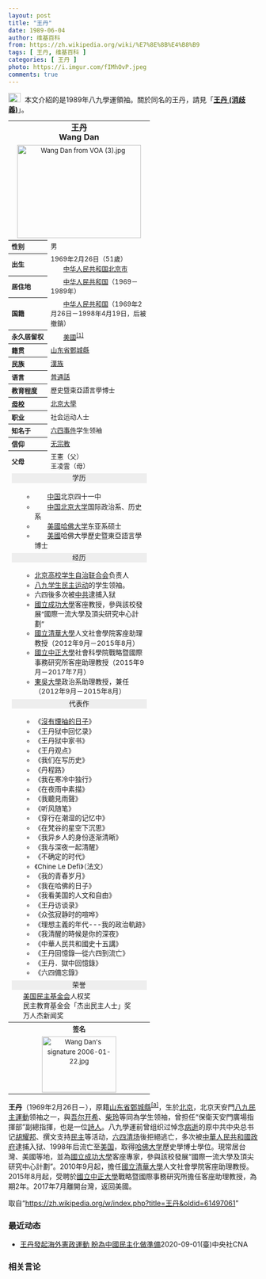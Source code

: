 ```yaml
---
layout: post
title: "王丹"
date: 1989-06-04
author: 维基百科
from: https://zh.wikipedia.org/wiki/%E7%8E%8B%E4%B8%B9
tags: [ 王丹, 维基百科 ]
categories: [ 王丹 ]
photo: https://i.imgur.com/fIMhOvP.jpeg
comments: true
---
```

<div class="mw-parser-output"><div role="note" class="hatnote navigation-not-searchable"><a href="/wiki/Wikipedia:%E6%B6%88%E6%AD%A7%E4%B9%89" title="Wikipedia:消歧义"><img alt="Disambig gray.svg" src="//upload.wikimedia.org/wikipedia/commons/thumb/5/5f/Disambig_gray.svg/25px-Disambig_gray.svg.png" decoding="async" width="25" height="19" srcset="//upload.wikimedia.org/wikipedia/commons/thumb/5/5f/Disambig_gray.svg/38px-Disambig_gray.svg.png 1.5x, //upload.wikimedia.org/wikipedia/commons/thumb/5/5f/Disambig_gray.svg/50px-Disambig_gray.svg.png 2x" data-file-width="220" data-file-height="168"></a>&nbsp;&nbsp;本文介紹的是1989年八九學運領袖。關於同名的王丹，請見「<b><a href="/wiki/%E7%8E%8B%E4%B8%B9_(%E6%B6%88%E6%AD%A7%E7%BE%A9)" class="mw-disambig" title="王丹 (消歧義)">王丹 (消歧義)</a></b>」。</div>

<table class="infobox biography vcard" cellspacing="3" style="border-spacing:3px;width:22em;text-align:left;font-size:small;line-height:1.5em"><tbody><tr><th colspan="2" style="text-align:center;font-size:125%;font-weight:bold"><span class="fn">王丹<br>Wang Dan</span></th></tr><tr><td colspan="2" style="text-align:center"><a href="/wiki/File:Wang_Dan_from_VOA_(3).jpg" class="image"><img alt="Wang Dan from VOA (3).jpg" src="//upload.wikimedia.org/wikipedia/commons/thumb/6/6b/Wang_Dan_from_VOA_%283%29.jpg/250px-Wang_Dan_from_VOA_%283%29.jpg" decoding="async" width="250" height="188" srcset="//upload.wikimedia.org/wikipedia/commons/thumb/6/6b/Wang_Dan_from_VOA_%283%29.jpg/375px-Wang_Dan_from_VOA_%283%29.jpg 1.5x, //upload.wikimedia.org/wikipedia/commons/thumb/6/6b/Wang_Dan_from_VOA_%283%29.jpg/500px-Wang_Dan_from_VOA_%283%29.jpg 2x" data-file-width="4000" data-file-height="3000"></a></td></tr><tr><th scope="row" style="text-align:left;white-space: nowrap;;">性别</th><td style="">男</td></tr><tr><th scope="row" style="text-align:left;white-space: nowrap;;">出生</th><td style=""><span style="display:none"> (<span class="bday">1969-02-26</span>) </span>1969年2月26日<span class="noprint ForceAgeToShow">（<span class="currentage"></span>51歲）</span><br><span class="birthplace"><span class="flagicon"><img alt="" src="//upload.wikimedia.org/wikipedia/commons/thumb/f/fa/Flag_of_the_People%27s_Republic_of_China.svg/22px-Flag_of_the_People%27s_Republic_of_China.svg.png" decoding="async" width="22" height="15" class="thumbborder" srcset="//upload.wikimedia.org/wikipedia/commons/thumb/f/fa/Flag_of_the_People%27s_Republic_of_China.svg/33px-Flag_of_the_People%27s_Republic_of_China.svg.png 1.5x, //upload.wikimedia.org/wikipedia/commons/thumb/f/fa/Flag_of_the_People%27s_Republic_of_China.svg/44px-Flag_of_the_People%27s_Republic_of_China.svg.png 2x" data-file-width="900" data-file-height="600">&nbsp;</span><a href="/wiki/%E4%B8%AD%E5%8D%8E%E4%BA%BA%E6%B0%91%E5%85%B1%E5%92%8C%E5%9B%BD" title="中华人民共和国">中华人民共和国</a><a href="/wiki/%E5%8C%97%E4%BA%AC%E5%B8%82" title="北京市">北京市</a></span></td></tr><tr><th scope="row" style="text-align:left;white-space: nowrap;;">居住地</th><td class="label" style=""><span class="flagicon"><img alt="" src="//upload.wikimedia.org/wikipedia/commons/thumb/f/fa/Flag_of_the_People%27s_Republic_of_China.svg/22px-Flag_of_the_People%27s_Republic_of_China.svg.png" decoding="async" width="22" height="15" class="thumbborder" srcset="//upload.wikimedia.org/wikipedia/commons/thumb/f/fa/Flag_of_the_People%27s_Republic_of_China.svg/33px-Flag_of_the_People%27s_Republic_of_China.svg.png 1.5x, //upload.wikimedia.org/wikipedia/commons/thumb/f/fa/Flag_of_the_People%27s_Republic_of_China.svg/44px-Flag_of_the_People%27s_Republic_of_China.svg.png 2x" data-file-width="900" data-file-height="600">&nbsp;</span><a href="/wiki/%E4%B8%AD%E5%8D%8E%E4%BA%BA%E6%B0%91%E5%85%B1%E5%92%8C%E5%9B%BD" title="中华人民共和国">中华人民共和国</a>（1969－1989年）</td></tr><tr><th scope="row" style="text-align:left;white-space: nowrap;;">国籍</th><td class="category" style=""><span class="flagicon"><img alt="" src="//upload.wikimedia.org/wikipedia/commons/thumb/f/fa/Flag_of_the_People%27s_Republic_of_China.svg/22px-Flag_of_the_People%27s_Republic_of_China.svg.png" decoding="async" width="22" height="15" class="thumbborder" srcset="//upload.wikimedia.org/wikipedia/commons/thumb/f/fa/Flag_of_the_People%27s_Republic_of_China.svg/33px-Flag_of_the_People%27s_Republic_of_China.svg.png 1.5x, //upload.wikimedia.org/wikipedia/commons/thumb/f/fa/Flag_of_the_People%27s_Republic_of_China.svg/44px-Flag_of_the_People%27s_Republic_of_China.svg.png 2x" data-file-width="900" data-file-height="600">&nbsp;</span><a href="/wiki/%E4%B8%AD%E5%8D%8E%E4%BA%BA%E6%B0%91%E5%85%B1%E5%92%8C%E5%9B%BD" title="中华人民共和国">中华人民共和国</a>（1969年2月26日－1998年4月19日，后被撤銷）</td></tr><tr><th scope="row" style="text-align:left;white-space: nowrap;;">永久居留权</th><td style=""><span class="flagicon"><img alt="" src="//upload.wikimedia.org/wikipedia/commons/thumb/a/a4/Flag_of_the_United_States.svg/22px-Flag_of_the_United_States.svg.png" decoding="async" width="22" height="12" class="thumbborder" srcset="//upload.wikimedia.org/wikipedia/commons/thumb/a/a4/Flag_of_the_United_States.svg/33px-Flag_of_the_United_States.svg.png 1.5x, //upload.wikimedia.org/wikipedia/commons/thumb/a/a4/Flag_of_the_United_States.svg/44px-Flag_of_the_United_States.svg.png 2x" data-file-width="1235" data-file-height="650">&nbsp;</span><a href="/wiki/%E7%BE%8E%E5%9C%8B" class="mw-redirect" title="美國">美國</a><sup id="cite_ref-1" class="reference"><a href="#cite_note-1">[1]</a></sup></td></tr><tr><th scope="row" style="text-align:left;white-space: nowrap;;">籍贯</th><td style=""><a href="/wiki/%E5%B1%B1%E4%B8%9C%E7%9C%81" title="山东省">山东省</a><a href="/wiki/%E9%84%84%E5%9F%8E%E7%B8%A3" class="mw-redirect" title="鄄城縣">鄄城縣</a></td></tr><tr><th scope="row" style="text-align:left;white-space: nowrap;;">民族</th><td class="category" style=""><a href="/wiki/%E6%BC%A2%E6%97%8F" class="mw-redirect" title="漢族">漢族</a></td></tr><tr><th scope="row" style="text-align:left;white-space: nowrap;;">语言</th><td style=""><a href="/wiki/%E6%99%AE%E9%80%9A%E8%A9%B1" class="mw-redirect" title="普通話">普通話</a></td></tr><tr><th scope="row" style="text-align:left;white-space: nowrap;;">教育程度</th><td style="">歷史暨東亞語言學博士</td></tr><tr><th scope="row" style="text-align:left;white-space: nowrap;;"><a href="/wiki/%E6%AF%8D%E6%A0%A1" title="母校">母校</a></th><td style=""><a href="/wiki/%E5%8C%97%E4%BA%AC%E5%A4%A7%E5%AD%B8" class="mw-redirect" title="北京大學">北京大學</a></td></tr><tr><th scope="row" style="text-align:left;white-space: nowrap;;">职业</th><td class="role" style="">社会运动人士</td></tr><tr><th scope="row" style="text-align:left;white-space: nowrap;;">知名于</th><td style=""><a href="/wiki/%E5%85%AD%E5%9B%9B%E4%BA%8B%E4%BB%B6" title="六四事件">六四事件</a>学生领袖</td></tr><tr><th scope="row" style="text-align:left;white-space: nowrap;;">信仰</th><td class="category" style=""><a href="/wiki/%E6%97%A0%E5%AE%97%E6%95%99" title="无宗教">无宗教</a></td></tr><tr><th scope="row" style="text-align:left;white-space: nowrap;;">父母</th><td style="">王憲（父）<br>王凌雲（母）</td></tr><tr><td colspan="2" style="text-align:center;"><div class="NavFrame collapsed" style="border: none; padding: 0;">
<div class="NavHead" style="font-size: 105%; background-color: #eee;">学历</div>
<ul class="NavContent" style="list-style: none none; margin-left: 0; text-align: left; font-size: 105%; margin-top: 0; margin-bottom: 0; line-height: inherit;"><li style="line-height: inherit; margin: 0"><dl style="margin: 0; padding: 0.25em 0 0 0; border; none; text-align: left;">
<ul><li><span class="flagicon"><img alt="" src="//upload.wikimedia.org/wikipedia/commons/thumb/f/fa/Flag_of_the_People%27s_Republic_of_China.svg/22px-Flag_of_the_People%27s_Republic_of_China.svg.png" decoding="async" width="22" height="15" class="thumbborder" srcset="//upload.wikimedia.org/wikipedia/commons/thumb/f/fa/Flag_of_the_People%27s_Republic_of_China.svg/33px-Flag_of_the_People%27s_Republic_of_China.svg.png 1.5x, //upload.wikimedia.org/wikipedia/commons/thumb/f/fa/Flag_of_the_People%27s_Republic_of_China.svg/44px-Flag_of_the_People%27s_Republic_of_China.svg.png 2x" data-file-width="900" data-file-height="600">&nbsp;</span><a href="/wiki/%E4%B8%AD%E5%8D%8E%E4%BA%BA%E6%B0%91%E5%85%B1%E5%92%8C%E5%9B%BD" title="中华人民共和国">中国</a>北京四十一中</li>
<li><span class="flagicon"><img alt="" src="//upload.wikimedia.org/wikipedia/commons/thumb/f/fa/Flag_of_the_People%27s_Republic_of_China.svg/22px-Flag_of_the_People%27s_Republic_of_China.svg.png" decoding="async" width="22" height="15" class="thumbborder" srcset="//upload.wikimedia.org/wikipedia/commons/thumb/f/fa/Flag_of_the_People%27s_Republic_of_China.svg/33px-Flag_of_the_People%27s_Republic_of_China.svg.png 1.5x, //upload.wikimedia.org/wikipedia/commons/thumb/f/fa/Flag_of_the_People%27s_Republic_of_China.svg/44px-Flag_of_the_People%27s_Republic_of_China.svg.png 2x" data-file-width="900" data-file-height="600">&nbsp;</span><a href="/wiki/%E4%B8%AD%E5%8D%8E%E4%BA%BA%E6%B0%91%E5%85%B1%E5%92%8C%E5%9B%BD" title="中华人民共和国">中国</a><a href="/wiki/%E5%8C%97%E4%BA%AC%E5%A4%A7%E5%AD%A6" title="北京大学">北京大学</a>国际政治系、历史系</li>
<li><span class="flagicon"><img alt="" src="//upload.wikimedia.org/wikipedia/commons/thumb/a/a4/Flag_of_the_United_States.svg/22px-Flag_of_the_United_States.svg.png" decoding="async" width="22" height="12" class="thumbborder" srcset="//upload.wikimedia.org/wikipedia/commons/thumb/a/a4/Flag_of_the_United_States.svg/33px-Flag_of_the_United_States.svg.png 1.5x, //upload.wikimedia.org/wikipedia/commons/thumb/a/a4/Flag_of_the_United_States.svg/44px-Flag_of_the_United_States.svg.png 2x" data-file-width="1235" data-file-height="650">&nbsp;</span><a href="/wiki/%E7%BE%8E%E5%9C%8B" class="mw-redirect" title="美國">美國</a><a href="/wiki/%E5%93%88%E4%BD%9B%E5%A4%A7%E5%AD%A6" title="哈佛大学">哈佛大学</a>东亚系硕士</li>
<li><span class="flagicon"><img alt="" src="//upload.wikimedia.org/wikipedia/commons/thumb/a/a4/Flag_of_the_United_States.svg/22px-Flag_of_the_United_States.svg.png" decoding="async" width="22" height="12" class="thumbborder" srcset="//upload.wikimedia.org/wikipedia/commons/thumb/a/a4/Flag_of_the_United_States.svg/33px-Flag_of_the_United_States.svg.png 1.5x, //upload.wikimedia.org/wikipedia/commons/thumb/a/a4/Flag_of_the_United_States.svg/44px-Flag_of_the_United_States.svg.png 2x" data-file-width="1235" data-file-height="650">&nbsp;</span><a href="/wiki/%E7%BE%8E%E5%9C%8B" class="mw-redirect" title="美國">美國</a>哈佛大學歷史暨東亞語言學博士</li></ul>
</dl></li></ul>
</div></td></tr><tr><td colspan="2" style="text-align:center;"><div class="NavFrame collapsed" style="border: none; padding: 0;">
<div class="NavHead" style="font-size: 105%; background-color: #eee;">经历</div>
<ul class="NavContent" style="list-style: none none; margin-left: 0; text-align: left; font-size: 105%; margin-top: 0; margin-bottom: 0; line-height: inherit;"><li style="line-height: inherit; margin: 0"><dl style="margin: 0; padding: 0.25em 0 0 0; border; none; text-align: left;">
<ul><li><a href="/wiki/%E5%8C%97%E4%BA%AC%E9%AB%98%E6%A0%A1%E5%AD%A6%E7%94%9F%E8%87%AA%E6%B2%BB%E8%81%94%E5%90%88%E4%BC%9A" title="北京高校学生自治联合会">北京高校学生自治联合会</a>负责人</li>
<li><a href="/wiki/%E5%85%AB%E4%B9%9D%E5%AD%A6%E7%94%9F%E6%B0%91%E4%B8%BB%E8%BF%90%E5%8A%A8" class="mw-redirect" title="八九学生民主运动">八九学生民主运动</a>的学生领袖。</li>
<li>六四後多次被<a href="/wiki/%E4%B8%AD%E8%8F%AF%E4%BA%BA%E6%B0%91%E5%85%B1%E5%92%8C%E5%9C%8B%E6%94%BF%E5%BA%9C" title="中華人民共和國政府">中共</a>逮捕入狱</li>
<li><a href="/wiki/%E5%9C%8B%E7%AB%8B%E6%88%90%E5%8A%9F%E5%A4%A7%E5%AD%B8" title="國立成功大學">國立成功大學</a>客座教授，參與該校發展“國際一流大學及頂尖研究中心計劃”</li>
<li><a href="/wiki/%E5%9C%8B%E7%AB%8B%E6%B8%85%E8%8F%AF%E5%A4%A7%E5%AD%B8" title="國立清華大學">國立清華大學</a>人文社會學院客座助理教授（2012年9月－2015年8月）</li>
<li><a href="/wiki/%E5%9C%8B%E7%AB%8B%E4%B8%AD%E6%AD%A3%E5%A4%A7%E5%AD%B8" title="國立中正大學">國立中正大學</a>社會科學院戰略暨國際事務研究所客座助理教授（2015年9月－2017年7月）</li>
<li><a href="/wiki/%E6%9D%B1%E5%90%B3%E5%A4%A7%E5%AD%B8_(%E5%8F%B0%E7%81%A3)" class="mw-redirect" title="東吳大學 (台灣)">東吳大學</a>政治系助理教授，兼任（2012年9月－2015年8月）</li></ul>
</dl></li></ul>
</div></td></tr><tr><td colspan="2" style="text-align:center;"><div class="NavFrame collapsed" style="border: none; padding: 0;">
<div class="NavHead" style="font-size: 105%; background-color: #eee;">代表作</div>
<ul class="NavContent" style="list-style: none none; margin-left: 0; text-align: left; font-size: 105%; margin-top: 0; margin-bottom: 0; line-height: inherit;"><li style="line-height: inherit; margin: 0"><dl style="margin: 0; padding: 0.25em 0 0 0; border; none; text-align: left;">
<ul><li>《<a href="/wiki/%E6%B2%A1%E6%9C%89%E7%83%9F%E6%8A%BD%E7%9A%84%E6%97%A5%E5%AD%90" title="没有烟抽的日子">沒有煙抽的日子</a>》</li>
<li>《王丹狱中回忆录》</li>
<li>《王丹狱中家书》</li>
<li>《王丹观点》</li>
<li>《我们在写历史》</li>
<li>《丹程路》</li>
<li>《我在寒冷中独行》</li>
<li>《在夜雨中素描》</li>
<li>《我聽見雨聲》</li>
<li>《听风随笔》</li>
<li>《穿行在潮湿的记忆中》</li>
<li>《在梵谷的星空下沉思》</li>
<li>《我异乡人的身份逐渐清晰》</li>
<li>《我与深夜一起清醒》</li>
<li>《不确定的时代》</li>
<li>《Chine Le Defi》（法文）</li>
<li>《我的青春岁月》</li>
<li>《我在哈佛的日子》</li>
<li>《我看美国的人文和自由》</li>
<li>《王丹访谈录》</li>
<li>《众弦寂静时的喧哗》</li>
<li>《理想主義的年代---我的政治軌跡》</li>
<li>《我清醒的時候是你的深夜》</li>
<li>《中華人民共和國史十五講》</li>
<li>《王丹回憶錄—從六四到流亡》</li>
<li>《王丹．獄中回憶錄》</li>
<li>《六四備忘錄》</li></ul>
</dl></li></ul>
</div></td></tr><tr><td colspan="2" style="text-align:center;"><div class="NavFrame collapsed" style="border: none; padding: 0;">
<div class="NavHead" style="font-size: 105%; background-color: #eee;">荣誉</div>
<ul class="NavContent" style="list-style: none none; margin-left: 0; text-align: left; font-size: 105%; margin-top: 0; margin-bottom: 0; line-height: inherit;"><li style="line-height: inherit; margin: 0"><dl style="margin: 0; padding: 0.25em 0 0 0; border; none; text-align: left;">
<a href="/wiki/%E7%BE%8E%E5%9B%BD%E6%B0%91%E4%B8%BB%E5%9F%BA%E9%87%91%E4%BC%9A" class="mw-redirect" title="美国民主基金会">美国民主基金会</a>人权奖<br>民主教育基金会「杰出民主人士」奖<br>万人杰新闻奖
</dl></li></ul>
</div></td></tr><tr><th colspan="2" style="text-align:center;">签名</th></tr><tr><td colspan="2" style="text-align:center;"><a href="/wiki/File:Wang_Dan%27s_signature_2006-01-22.jpg" class="image"><img alt="Wang Dan's signature 2006-01-22.jpg" src="//upload.wikimedia.org/wikipedia/commons/thumb/d/d0/Wang_Dan%27s_signature_2006-01-22.jpg/150px-Wang_Dan%27s_signature_2006-01-22.jpg" decoding="async" width="150" height="113" srcset="//upload.wikimedia.org/wikipedia/commons/thumb/d/d0/Wang_Dan%27s_signature_2006-01-22.jpg/225px-Wang_Dan%27s_signature_2006-01-22.jpg 1.5x, //upload.wikimedia.org/wikipedia/commons/thumb/d/d0/Wang_Dan%27s_signature_2006-01-22.jpg/300px-Wang_Dan%27s_signature_2006-01-22.jpg 2x" data-file-width="1106" data-file-height="830"></a></td></tr></tbody></table>
<p><b>王丹</b>（1969年2月26日<span class="useeditintro" title="Template:BLP editintro">－</span>），原籍<a href="/wiki/%E5%B1%B1%E4%B8%9C%E7%9C%81" title="山东省">山东省</a><a href="/wiki/%E9%84%84%E5%9F%8E%E7%B8%A3" class="mw-redirect" title="鄄城縣">鄄城縣</a><sup id="cite_ref-2" class="reference"><a href="#cite_note-2">[a]</a></sup>，生於<a href="/wiki/%E5%8C%97%E4%BA%AC" class="mw-redirect" title="北京">北京</a>，北京天安門<a href="/wiki/%E5%85%AD%E5%9B%9B%E4%BA%8B%E4%BB%B6" title="六四事件">八九民主運動</a>领袖之一，與<a href="/wiki/%E5%90%BE%E5%B0%94%E5%BC%80%E5%B8%8C" class="mw-redirect" title="吾尔开希">吾尔开希</a>、<a href="/wiki/%E6%9F%B4%E7%8E%B2" title="柴玲">柴玲</a>等同為学生领袖，曾担任“保衛天安門廣場指揮部”副總指揮，也是一位<a href="/wiki/%E8%A9%A9%E4%BA%BA" class="mw-redirect" title="詩人">詩人</a>。八九學運前曾组织过悼念<a href="/wiki/%E8%83%A1%E8%80%80%E9%82%A6%E4%B9%8B%E6%AD%BB" title="胡耀邦之死">病逝</a>的原中共中央总书记<a href="/wiki/%E8%83%A1%E8%80%80%E9%82%A6" title="胡耀邦">胡耀邦</a>、撰文支持<a href="/wiki/%E6%B0%91%E4%B8%BB" title="民主">民主</a>等活动，<a href="/wiki/%E5%85%AD%E5%9B%9B%E6%B8%85%E5%9C%BA" title="六四清场">六四清场</a>後拒絕逃亡，多次被<a href="/wiki/%E4%B8%AD%E8%8F%AF%E4%BA%BA%E6%B0%91%E5%85%B1%E5%92%8C%E5%9C%8B%E6%94%BF%E5%BA%9C" title="中華人民共和國政府">中華人民共和國政府</a>逮捕入狱、1998年后流亡至<a href="/wiki/%E7%BE%8E%E5%9B%BD" title="美国">美国</a>，取得<a href="/wiki/%E5%93%88%E4%BD%9B%E5%A4%A7%E5%AD%A6" title="哈佛大学">哈佛大学</a>歷史學博士學位。現常居台灣、美國等地，並為<a href="/wiki/%E5%9C%8B%E7%AB%8B%E6%88%90%E5%8A%9F%E5%A4%A7%E5%AD%B8" title="國立成功大學">國立成功大學</a>客座專家，參與該校發展“國際一流大學及頂尖研究中心計劃”。2010年9月起，擔任<a href="/wiki/%E5%9C%8B%E7%AB%8B%E6%B8%85%E8%8F%AF%E5%A4%A7%E5%AD%B8" title="國立清華大學">國立清華大學</a>人文社會學院客座助理教授。2015年8月起，受聘於<a href="/wiki/%E5%9C%8B%E7%AB%8B%E4%B8%AD%E6%AD%A3%E5%A4%A7%E5%AD%B8" title="國立中正大學">國立中正大學</a>戰略暨國際事務研究所擔任客座助理教授，為期2年。2017年7月離開台灣，返回美國。
</p>
</div><noscript><img src="//zh.wikipedia.org/wiki/Special:CentralAutoLogin/start?type=1x1" alt="" title="" width="1" height="1" style="border: none; position: absolute;"></noscript>
<div class="printfooter">取自“<a dir="ltr" href="https://zh.wikipedia.org/w/index.php?title=王丹&amp;oldid=61497061">https://zh.wikipedia.org/w/index.php?title=王丹&amp;oldid=61497061</a>”</div><div id="recent-news"><h3>最近动态</h3><ul><li><a href="https://nodebe4.github.io/waimei/2020-09-01/%E7%8E%8B%E4%B8%B9%E7%99%BC%E8%B5%B7%E6%B5%B7%E5%A4%96%E6%86%B2%E6%94%BF%E9%81%8B%E5%8B%95-%E7%9B%BC%E7%82%BA%E4%B8%AD%E5%9C%8B%E6%B0%91%E4%B8%BB%E5%8C%96%E5%81%9A%E6%BA%96%E5%82%99" title="王丹發起海外憲政運動 盼為中國民主化做準備—— （中央社記者繆宗翰台北1日電）六四學運領袖、美國智庫「對話中國」創辦人王丹等人今晚在華府舉行線上記者會，宣布啟動海外憲政運動，希望藉此凝聚海外華人...">王丹發起海外憲政運動  盼為中國民主化做準備</a><time>2020-09-01</time><a class="tag">(臺)中央社CNA</a></li>
</ul></div><div id="open-opinion"><h3>相关言论</h3><ul></ul></div>
